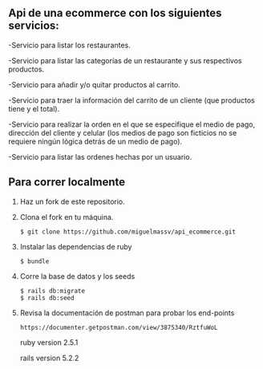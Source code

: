 ## Api de una ecommerce con los siguientes servicios:

-Servicio para listar los restaurantes.

-Servicio para listar las categorías de un restaurante y sus respectivos productos.

-Servicio para añadir y/o quitar productos al carrito.

-Servicio para traer la información del carrito de un cliente (que productos tiene y el total).

-Servicio para realizar la orden en el que se especifique el medio de pago, dirección del cliente y celular (los medios de pago  son ficticios no se requiere ningún lógica detrás de un medio de pago).

-Servicio para listar las ordenes hechas por un usuario.


## Para correr localmente

1. Haz un fork de este repositorio.

2. Clona el fork en tu máquina.

    ```
    $ git clone https://github.com/miguelmassv/api_ecommerce.git
    ```

3. Instalar las dependencias de ruby

    ```
    $ bundle
    ```

4. Corre la base de datos y los seeds

    ```
    $ rails db:migrate
    $ rails db:seed
    ```
5. Revisa la documentación de postman para probar los end-points

   ```
   https://documenter.getpostman.com/view/3875340/RztfuWoL
   ```
   
   
   ruby version 2.5.1
   
   rails version 5.2.2
   
